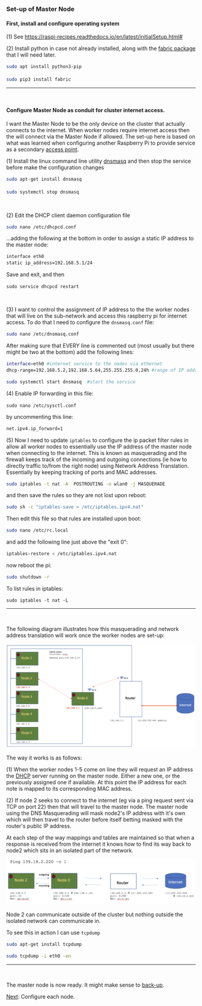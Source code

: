 ### Set-up of Master Node

#### First, install and configure operating system

(1) See https://raspi-recipes.readthedocs.io/en/latest/initialSetup.html#

(2) Install python in case not already installed, along with the [fabric package](http://www.fabfile.org) that I will need later.

```sh
sudo apt install python3-pip

sudo pip3 install fabric
```

----
<br>

#### Configure Master Node as conduit for cluster internet access.

I want the Master Node to be the only device on the cluster that actually connects to the internet. When worker nodes require internet access then the will connect via the Master Node if allowed.  The set-up here is based on what was learned when configuring another Raspberry Pi to provide service as a secondary [access point](https://github.com/essans/RasPi/blob/master/networking/accessPoint.md).

(1) Install the linux command line utility [dnsmasq](https://en.wikipedia.org/wiki/Dnsmasq) and then stop the service before make the configuration changes

```sh
sudo apt-get install dnsmasq

sudo systemctl stop dnsmasq
```

<br>

(2) Edit the DHCP client daemon configuration file
```sh
sudo nano /etc/dhcpcd.conf
```

...adding the following at the bottom in order to assign a static IP address to the master node:

```sh
interface eth0
static ip_address=192.168.5.1/24 
```

Save and exit, and then

```sudo service dhcpcd restart```

<br>

(3) I want to control the assignment of IP address to the the worker nodes that will live on the sub-network and access this raspberry pi for internet access.  To do that I need to configure the ```dnsmasq.conf``` file:

```sh
sudo nano /etc/dnsmasq.conf
```

After making sure that EVERY line is commented out (most usually but there might be two at the bottom) add the following lines:

```sh
interface=eth0 #internet service to the nodes via ethernet 
dhcp-range=192.168.5.2,192.168.5.64,255.255.255.0,24h #range of IP addresses
```

```sh
sudo systemctl start dnsmasq  #start the service
```

(4) Enable IP forwarding in this file: 

```sudo nano /etc/sysctl.conf``` 

by uncommenting this line:

```sh
net.ipv4.ip_forward=1
```

(5) Now I need to update ```iptables``` to configure the ip packet filter rules in allow all worker nodes to essentially use the IP address of the master node when connecting to the internet.  This is known as masquerading and the firewall keeps track of the incoming and outgoing connections (ie how to directly traffic to/from the right node) using Network Address Translation.  Essentially by keeping tracking of ports and MAC addresses. 

```sh
sudo iptables -t nat -A  POSTROUTING -o wlan0 -j MASQUERADE
```

and then save the rules so they are not lost upon reboot:

```sh
sudo sh -c "iptables-save > /etc/iptables.ipv4.nat"
```

Then edit this file so that rules are installed upon boot:

```sh
sudo nano /etc/rc.local
```

and add the following line just above the "exit 0":

```sh
iptables-restore < /etc/iptables.ipv4.nat
```

now reboot the pi:

```sh
sudo shutdown -r
```

To list rules in iptables:

```
sudo iptables -t nat -L
```



---
<br>

The following diagram illustrates how this masquerading and network address translation will work once the worker nodes are set-up:

![](https://github.com/essans/RasPi/blob/master/docs/source/images/raspi_cluster_nat.png)

The way it works is as follows:

(1) When the worker nodes 1-5 come on line they will request an IP address the [DHCP](https://en.wikipedia.org/wiki/Dynamic_Host_Configuration_Protocol#Discovery) server running on the master node.  Either a new one, or the previously assigned one if available.  At this point the IP address for each note is mapped to its corresponding MAC address.

(2) If node 2 seeks to connect to the internet (eg via a ping request sent via TCP on port 22) then that will travel to the master node.  The master node using the DNS Masquerading will mask node2's IP address with it's own which will then travel to the router before itself betting masked with the router's public IP address.

At each step of the way mappings and tables are maintained so that when a response is received from the internet it knows how to find its way back to node2 which sits in an isolated part of the network.

![](https://github.com/essans/RasPi/blob/master/docs/source/images/raspi_cluster_node2_ping.png)

Node 2 can communicate outside of the cluster but nothing outside the isolated network can communicate in.

To see this in action I can use ```tcpdump```

```sh
sudo apt-get install tcpdump
```

```sh
sudo tcpdump -i eth0 -en
```
---
<br>

The master node is now ready.  It might make sense to [back-up](https://medium.com/@ccarnino/backup-raspberry-pi-sd-card-on-macos-the-2019-simple-way-to-clone-1517af972ca5).

[Next](): Configure each node.


















